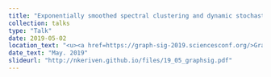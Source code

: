 ```yaml
---
title: "Exponentially smoothed spectral clustering and dynamic stochastic block model"
collection: talks
type: "Talk"
date: 2019-05-02
location_text: "<u><a href=https://graph-sig-2019.sciencesconf.org/>Graph signals : learning and optimization perspectives</a></u>, <i>Université de Montpellier</i>, France."
date_text: "May. 2019"
slideurl: "http://nkeriven.github.io/files/19_05_graphsig.pdf"
---
```

